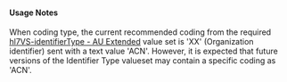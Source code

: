 #### Usage Notes

When coding type, the current recommended coding from the required [hl7VS-identifierType - AU Extended](ValueSet-au-v2-0203-extended.html) value set is 'XX' (Organization identifier) sent with a text value 'ACN'. However, it is expected that future versions of the Identifier Type valueset may contain a specific coding as 'ACN'.
